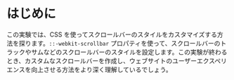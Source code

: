 # はじめに

この実験では、CSS を使ってスクロールバーのスタイルをカスタマイズする方法を探ります。`::-webkit-scrollbar` プロパティを使って、スクロールバーのトラックやサムなどのスクロールバーのスタイルを設定します。この実験が終わるとき、カスタムなスクロールバーを作成し、ウェブサイトのユーザーエクスペリエンスを向上させる方法をより深く理解しているでしょう。
